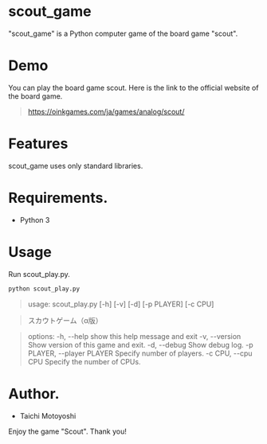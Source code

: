 # scout_game

"scout_game" is a Python computer game of the board game "scout".
 
# Demo
 
You can play the board game scout.
Here is the link to the official website of the board game.
> <https://oinkgames.com/ja/games/analog/scout/>
 
# Features
 
scout_game uses only standard libraries.
 
# Requirements.
 
* Python 3
 
# Usage
 
Run scout_play.py.

 
```bash
python scout_play.py
```

>usage: scout_play.py [-h] [-v] [-d] [-p PLAYER] [-c CPU]

>スカウトゲーム（α版）

>options:
>  -h, --help            show this help message and exit
>  -v, --version         Show version of this game and exit.
>  -d, --debug           Show debug log.
>  -p PLAYER, --player PLAYER
>                        Specify number of players.
>  -c CPU, --cpu CPU     Specify the number of CPUs.
 
# Author.
 
* Taichi Motoyoshi
 
Enjoy the game "Scout".
Thank you!
